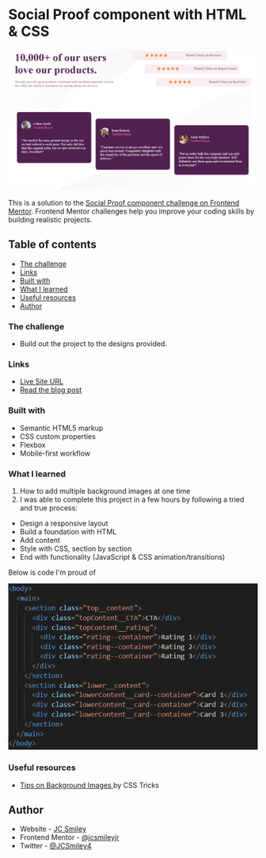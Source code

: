 # Social Proof component with HTML & CSS

![Image of designs vs what was built](./images/final-desktop-1.PNG)

This is a solution to the [Social Proof component challenge on Frontend Mentor](https://www.frontendmentor.io/challenges/social-proof-section-6e0qTv_bA). Frontend Mentor challenges help you improve your coding skills by building realistic projects.

## Table of contents

- [The challenge](#the-challenge)
- [Links](#links)
- [Built with](#built-with)
- [What I learned](#what-i-learned)
- [Useful resources](#useful-resources)
- [Author](#author)

### The challenge

- Build out the project to the designs provided.

### Links

- [Live Site URL](https://jcsmileyjr.github.io/Social-Proof/)
- [Read the blog post](https://dev.to/jcsmileyjr/frontend-challenge-6-social-proof-component-25e)

### Built with

- Semantic HTML5 markup
- CSS custom properties
- Flexbox
- Mobile-first workflow

### What I learned

1. How to add multiple background images at one time
2. I was able to complete this project in a few hours by following a tried and true process:
* Design a responsive layout
* Build a foundation with HTML
* Add content
* Style with CSS, section by section
* End with functionality (JavaScript & CSS animation/transitions)

Below is code I'm proud of

![Reuseable JavaScript functionality to open and close sections of code](./images/layout-code-1.PNG)

### Useful resources

- [Tips on Background Images ](https://css-tricks.com/almanac/properties/b/background-image/) by CSS Tricks

## Author

- Website - [JC Smiley](https://www.jcsmileyjr.com)
- Frontend Mentor - [@jcsmileyjr](https://www.frontendmentor.io/profile/jcsmileyjr)
- Twitter - [@JCSmiley4](https://twitter.com/JCSmiley4)